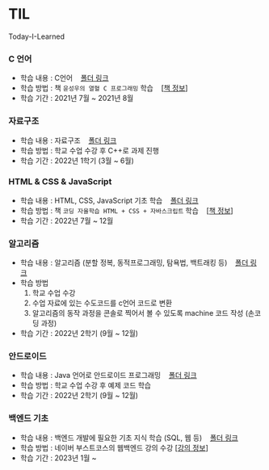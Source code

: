 # TIL
Today-I-Learned

### C 언어
* 학습 내용 : C언어 &nbsp; &nbsp;[폴더 링크](https://github.com/kwonyj1022/TIL/tree/main/C)
* 학습 방법 : 책 `윤성우의 열혈 C 프로그래밍` 학습 &nbsp; &nbsp;[[책 정보](https://search.shopping.naver.com/book/catalog/32466644395?cat_id=50010920&frm=PBOKMOD&query=%08%EC%9C%A4%EC%84%B1%EC%9A%B0%EC%9D%98+%EC%97%B4%ED%98%88+c+%ED%94%84%EB%A1%9C%EA%B7%B8%EB%9E%98%EB%B0%8D&NaPm=ct%3Dlk546hqg%7Cci%3D5195974f1a1e213cb3945e4241d27af18b1eecb5%7Ctr%3Dboknx%7Csn%3D95694%7Chk%3D074bea6785a98a1b3b859b31983feee203b454c4)]
* 학습 기간 : 2021년 7월 ~ 2021년 8월

### 자료구조
* 학습 내용 : 자료구조 &nbsp; &nbsp;[폴더 링크](https://github.com/kwonyj1022/TIL/tree/main/DataStructure)
* 학습 방법 : 학교 수업 수강 후 C++로 과제 진행
* 학습 기간 : 2022년 1학기 (3월 ~ 6월)

### HTML & CSS & JavaScript
* 학습 내용 : HTML, CSS, JavaScript 기초 학습 &nbsp; &nbsp;[폴더 링크](https://github.com/kwonyj1022/TIL/tree/main/HTML%2BCSS%2BJS)
* 학습 방법 : 책 `코딩 자율학습 HTML + CSS + 자바스크립트` 학습 &nbsp; &nbsp;[[책 정보](https://search.shopping.naver.com/book/catalog/32462974669?cat_id=50010881&frm=PBOKPRO&query=%EC%BD%94%EB%94%A9+%EC%9E%90%EC%9C%A8%ED%95%99%EC%8A%B5+HTML+%2B+CSS+%2B+%EC%9E%90%EB%B0%94%EC%8A%A4%ED%81%AC%EB%A6%BD%ED%8A%B8&NaPm=ct%3Dlk54a9jc%7Cci%3D058152c8510db8da1506c88af4eb484db77a04f9%7Ctr%3Dboknx%7Csn%3D95694%7Chk%3Dd1b4adb5041dbab0ca7a1d760d866362590c95d2)]
* 학습 기간 : 2022년 7월 ~ 12월

### 알고리즘
* 학습 내용 : 알고리즘 (분할 정복, 동적프로그래밍, 탐욕법, 백트래킹 등) &nbsp; &nbsp;[폴더 링크](https://github.com/kwonyj1022/TIL/tree/main/Algorithms)
* 학습 방법
    1. 학교 수업 수강
    2. 수업 자료에 있는 수도코드를 c언어 코드로 변환
    3. 알고리즘의 동작 과정을 콘솔로 찍어서 볼 수 있도록 machine 코드 작성 (손코딩 과정)
* 학습 기간 : 2022년 2학기 (9월 ~ 12월)

### 안드로이드
* 학습 내용 : Java 언어로 안드로이드 프로그래밍 &nbsp; &nbsp;[폴더 링크](https://github.com/kwonyj1022/TIL/tree/main/Android_with_Java)
* 학습 방법 : 학교 수업 수강 후 예제 코드 학습
* 학습 기간 : 2022년 2학기 (9월 ~ 12월)

### 백엔드 기초
* 학습 내용 : 백엔드 개발에 필요한 기초 지식 학습 (SQL, 웹 등) &nbsp; &nbsp;[폴더 링크](https://github.com/kwonyj1022/TIL/tree/main/Back-End)
* 학습 방법 : 네이버 부스트코스의 웹백엔드 강의 수강 [[강의 정보](https://www.boostcourse.org/web326)]
* 학습 기간 : 2023년 1월 ~
